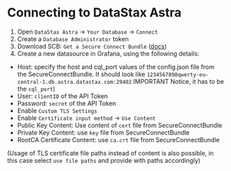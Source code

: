 # Connecting to DataStax Astra

1. Open `DataStax Astra` -> `Your Database` -> `Connect`
1. Create a `Database Administrator` token
1. Download SCB: `Get a Secure Connect Bundle` ([docs]((https://docs.datastax.com/en/astra-db-serverless/databases/secure-connect-bundle.html#download-the-secure-connect-bundle)))
1. Create a new datasource in Grafana, using the following details:
  - Host: specify the host and cql_port values of the config.json file from the SecureConnectBundle. It should look like `1234567890qwerty-eu-central-1.db.astra.datastax.com:29402` IMPORTANT Notice, it has to be the `cql_port`)
  - User: `clientID` of the API Token
  - Password: `secret` of the API Token
  - Enable `Custom TLS Settings`
  - Enable `Certificate input method` -> `Use Content`
  - Public Key Content: Use content of `cert` file from SecureConnectBundle
  - Private Key Content: use `key` file from SecureConnectBundle
  - RootCA Certificate Content: use `ca.crt` file from SecureConnectBundle

(Usage of TLS certificate file paths instead of content is also possible, in this case select `use file paths` and provide with paths accordingly)
